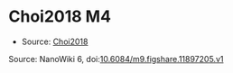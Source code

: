 <a name="material" />

# Choi2018 M4
<script type="application/ld+json">
  {
    "@context": "https://schema.org/",
    "@type": "ChemicalSubstance",
    "@id": "https://egonw.github.io/nanowiki/nanowiki515.html#material",
    "http://purl.org/dc/terms/conformsTo":
      {
        "@type": "CreativeWork",
        "@id": "https://bioschemas.org/profiles/ChemicalSubstance/0.4-RELEASE/"
      },
    "identfier": "515",
    "name": "Choi2018 M4",
    "url": "https://egonw.github.io/nanowiki/nanowiki515.html#material",
    "sameAs": "http://127.0.0.1/mediawiki/index.php/Special:URIResolver/Choi2018_M4"
  }
</script>


* Source: [Choi2018](Choi2018.md)


Source: NanoWiki 6, doi:[10.6084/m9.figshare.11897205.v1](https://doi.org/10.6084/m9.figshare.11897205.v1)
